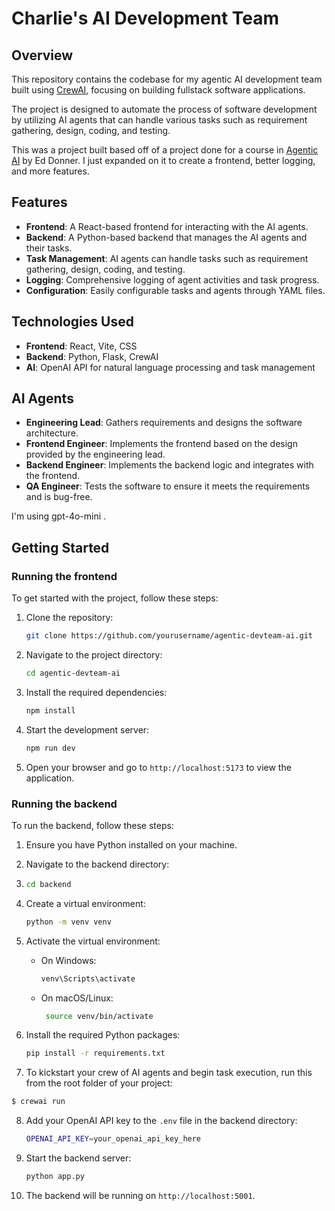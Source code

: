 # Charlie's AI Development Team

## Overview
This repository contains the codebase for my agentic AI development team built using [CrewAI](https://github.com/crew-ai/crew-ai), focusing on building fullstack software applications.

The project is designed to automate the process of software development by utilizing AI agents that can handle various tasks such as requirement gathering, design, coding, and testing.

This was a project built based off of a project done for a course in [Agentic AI](https://github.com/ed-donner/agents) by Ed Donner. I just expanded on it to create a frontend, better logging, and more features.

## Features
- **Frontend**: A React-based frontend for interacting with the AI agents.
- **Backend**: A Python-based backend that manages the AI agents and their tasks.
- **Task Management**: AI agents can handle tasks such as requirement gathering, design, coding, and testing.
- **Logging**: Comprehensive logging of agent activities and task progress.
- **Configuration**: Easily configurable tasks and agents through YAML files.

## Technologies Used
- **Frontend**: React, Vite, CSS
- **Backend**: Python, Flask, CrewAI
- **AI**: OpenAI API for natural language processing and task management

## AI Agents
- **Engineering Lead**: Gathers requirements and designs the software architecture.
- **Frontend Engineer**: Implements the frontend based on the design provided by the engineering lead.
- **Backend Engineer**: Implements the backend logic and integrates with the frontend.
- **QA Engineer**: Tests the software to ensure it meets the requirements and is bug-free.

I'm using gpt-4o-mini .
## Getting Started
### Running the frontend
To get started with the project, follow these steps:

1. Clone the repository:
   ```bash
   git clone https://github.com/yourusername/agentic-devteam-ai.git
   ```

2. Navigate to the project directory:
   ```bash
   cd agentic-devteam-ai
   ```

3. Install the required dependencies:
   ```bash
   npm install
   ```

4. Start the development server:
   ```bash
   npm run dev
   ```
5. Open your browser and go to `http://localhost:5173` to view the application.

### Running the backend
To run the backend, follow these steps:
1. Ensure you have Python installed on your machine.
2. Navigate to the backend directory:
3. ```bash
   cd backend
   ```
4. Create a virtual environment:
   ```bash
   python -m venv venv
   ```
5. Activate the virtual environment:
   - On Windows:
     ```bash
     venv\Scripts\activate
     ```
   - On macOS/Linux:
     ```bash
      source venv/bin/activate
      ```
6. Install the required Python packages:
    ```bash
   pip install -r requirements.txt
   ```

7. To kickstart your crew of AI agents and begin task execution, run this from the root folder of your project:

```bash
$ crewai run
```

8. Add your OpenAI API key to the `.env` file in the backend directory:
   ```bash
   OPENAI_API_KEY=your_openai_api_key_here
   ```

9. Start the backend server:
   ```bash
   python app.py
   ```
10. The backend will be running on `http://localhost:5001`.

